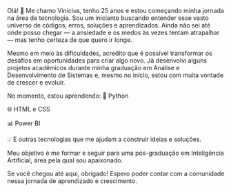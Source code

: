Olá! 👋
Me chamo Vinicius, tenho 25 anos e estou começando minha jornada na área de tecnologia. Sou um iniciante buscando entender esse vasto universo de códigos, erros, soluções e aprendizados. Ainda não sei até onde posso chegar — a ansiedade e os medos às vezes tentam atrapalhar — mas tenho certeza de que quero ir longe.

Mesmo em meio às dificuldades, acredito que é possível transformar os desafios em oportunidades para criar algo novo. Já desenvolvi alguns projetos acadêmicos durante minha graduação em Análise e Desenvolvimento de Sistemas e, mesmo no início, estou com muita vontade de crescer e evoluir.

No momento, estou aprendendo:
🐍 Python

🌐 HTML e CSS

📊 Power BI

💡 E outras tecnologias que me ajudam a construir ideias e soluções.

Meu objetivo é me formar e seguir para uma pós-graduação em Inteligência Artificial, área pela qual sou apaixonado.

Se você chegou até aqui, obrigado! Espero poder contar com a comunidade nessa jornada de aprendizado e crescimento. 
